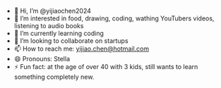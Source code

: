 - 👋 Hi, I’m @yijiaochen2024
- 👀 I’m interested in food, drawing, coding, wathing YouTubers videos, listening to audio books
- 🌱 I’m currently learning coding
- 💞️ I’m looking to collaborate on startups
- 📫 How to reach me: yijiao.chen@hotmail.com  
- 😄 Pronouns: Stella
- ⚡ Fun fact: at the age of over 40 with 3 kids, still wants to learn something completely new.

<!---
yijiaochen2024/yijiaochen2024 is a ✨ special ✨ repository because its `README.md` (this file) appears on your GitHub profile.
You can click the Preview link to take a look at your changes.
--->

